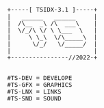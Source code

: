<PRE>
+-----[ TSIDX-3.1 ]-----+
|   ______   ______     |
|  /\__  _\ /\  ___\    |
|  \/_/\ \/ \ \___  \   |
|     \ \_\  \/\_____\  |
|      \/_/   \/_____/  |
|                       |
+----------------//2022-+


#TS-DEV = DEVELOPE
#TS-GFX = GRAPHICS
#TS-LNX = LINKS
#TS-SND = SOUND
</PRE>

